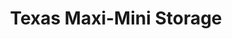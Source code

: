 ---
title: "Texas Maxi-Mini Storage"
url: /san-antonio/texas-maxi-mini-storage/
shop: storage rental
---